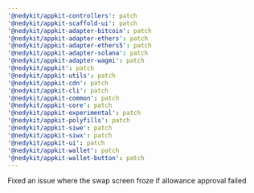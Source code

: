 ```yaml
---
'@nedykit/appkit-controllers': patch
'@nedykit/appkit-scaffold-ui': patch
'@nedykit/appkit-adapter-bitcoin': patch
'@nedykit/appkit-adapter-ethers': patch
'@nedykit/appkit-adapter-ethers5': patch
'@nedykit/appkit-adapter-solana': patch
'@nedykit/appkit-adapter-wagmi': patch
'@nedykit/appkit': patch
'@nedykit/appkit-utils': patch
'@nedykit/appkit-cdn': patch
'@nedykit/appkit-cli': patch
'@nedykit/appkit-common': patch
'@nedykit/appkit-core': patch
'@nedykit/appkit-experimental': patch
'@nedykit/appkit-polyfills': patch
'@nedykit/appkit-siwe': patch
'@nedykit/appkit-siwx': patch
'@nedykit/appkit-ui': patch
'@nedykit/appkit-wallet': patch
'@nedykit/appkit-wallet-button': patch
---
```


Fixed an issue where the swap screen froze if allowance approval failed